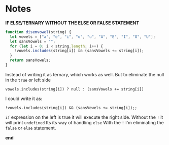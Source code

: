# Notes

**IF ELSE/TERNARY WITHOUT THE ELSE OR FALSE STATEMENT**

```javascript
function disemvowel(string) {
  let vowels = ["a", "e", "i", "o", "u", "A", "E", "I", "O", "U"];
  let sansVowels = "";
  for (let i = 0; i < string.length; i++) {
    !vowels.includes(string[i]) && (sansVowels += string[i]);
  }
  return sansVowels;
}
```

Instead of writing it as ternary, which works as well. But to eliminate the null in the `true` or left side

`vowels.includes(string[i]) ? null : (sansVowels += string[i])`

I could write it as:

`!vowels.includes(string[i]) && (sansVowels += string[i]);;`

`if` expression on the left is true it will execute the right side.
Without the `!` it will print `undefined` Its its way of handling `else`
With the `!` I'm eliminating the `false` or `else` statement.

**end**
